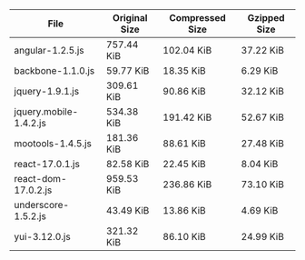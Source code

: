 | File | Original Size | Compressed Size | Gzipped Size |
| --- | --- | --- | --- |
| angular-1.2.5.js | 757.44 KiB | 102.04 KiB | 37.22 KiB |
| backbone-1.1.0.js | 59.77 KiB | 18.35 KiB | 6.29 KiB |
| jquery-1.9.1.js | 309.61 KiB | 90.86 KiB | 32.12 KiB |
| jquery.mobile-1.4.2.js | 534.38 KiB | 191.42 KiB | 52.67 KiB |
| mootools-1.4.5.js | 181.36 KiB | 88.61 KiB | 27.48 KiB |
| react-17.0.1.js | 82.58 KiB | 22.45 KiB | 8.04 KiB |
| react-dom-17.0.2.js | 959.53 KiB | 236.86 KiB | 73.10 KiB |
| underscore-1.5.2.js | 43.49 KiB | 13.86 KiB | 4.69 KiB |
| yui-3.12.0.js | 321.32 KiB | 86.10 KiB | 24.99 KiB |

